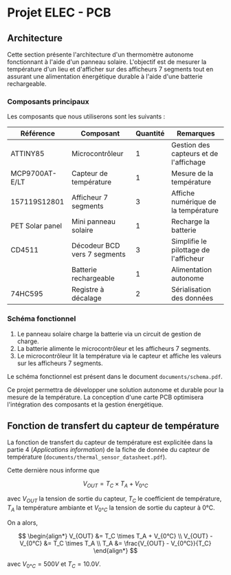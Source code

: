 # Projet ELEC - PCB

## Architecture

Cette section présente l'architecture d'un thermomètre autonome fonctionnant à
l'aide d'un panneau solaire. L'objectif est de mesurer la température d'un lieu
et d'afficher sur des afficheurs 7 segments tout en assurant une alimentation
énergétique durable à l'aide d'une batterie rechargeable.

### Composants principaux

Les composants que nous utiliserons sont les suivants :

| Référence | Composant | Quantité | Remarques |
| --------- | -------------- | -------------- | ---- |
| ATTINY85 | Microcontrôleur | 1 | Gestion des capteurs et de l'affichage |
| MCP9700AT-E/LT | Capteur de température | 1 | Mesure de la température |
| 157119S12801 | Afficheur 7 segments | 3 | Affiche numérique de la température |
| PET Solar panel | Mini panneau solaire | 1 | Recharge la batterie |
| CD4511 | Décodeur BCD vers 7 segments | 3 | Simplifie le pilottage de l'afficheur |
| | Batterie rechargeable | 1 | Alimentation autonome |
| 74HC595 | Registre à décalage | 2 | Sérialisation des données |

### Schéma fonctionnel

1. Le panneau solaire charge la batterie via un circuit de gestion de charge.
2. La batterie alimente le microcontrôleur et les afficheurs 7 segments.
3. Le microcontrôleur lit la température via le capteur et affiche les valeurs
sur les afficheurs 7 segments.

Le schéma fonctionnel est présent dans le document `documents/schema.pdf`.

Ce projet permettra de développer une solution autonome et durable pour la
mesure de la température. La conception d'une carte PCB optimisera l'intégration
des composants et la gestion énergétique.

## Fonction de transfert du capteur de température

La fonction de transfert du capteur de température est explicitée dans la partie
4 (*Applications information*) de la fiche de donnée du capteur de température
(`documents/thermal_sensor_datasheet.pdf`).

Cette dernière nous informe que

$$
V_{OUT} = T_C \times T_A + V_{0°C}
$$

avec $V_{OUT}$ la tension de sortie du capteur, $T_C$ le coefficient de
température, $T_A$ la température ambiante et $V_{0°C}$ la tension de sortie du
capteur à 0°C.

On a alors,

$$
\begin{align*}
    V_{OUT} &= T_C \times T_A + V_{0°C} \\
    V_{OUT} - V_{0°C} &= T_C \times T_A \\
    T_A &= \frac{V_{OUT} - V_{0°C}}{T_C}
\end{align*}
$$

avec $V_{0°C} = 500 V$ et $T_C = 10.0 V$.
